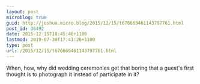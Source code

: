 ```yaml
---
layout: post
microblog: true
guid: http://joshua.micro.blog/2015/12/15/t676669461143797761.html
post_id: 36492
date: 2015-12-15T18:45:46+1100
lastmod: 2019-07-30T17:41:26+1100
type: post
url: /2015/12/15/t676669461143797761.html
---
```

When, how, why did wedding ceremonies get that boring that a guest's first thought is to photograph it instead of participate in it?
